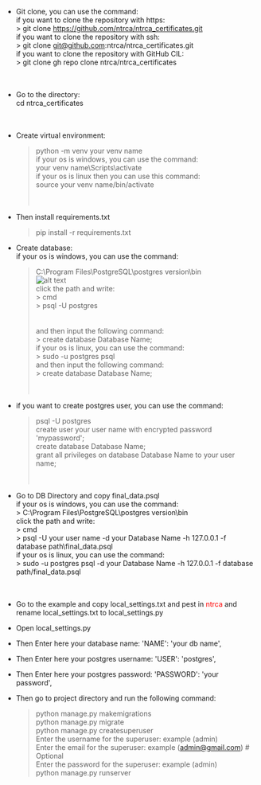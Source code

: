 * Git clone, you can use the command: <br>
    if you want to clone the repository with https: <br>
        > git clone https://github.com/ntrca/ntrca_certificates.git <br>
    if you want to clone the repository with ssh: <br> 
        > git clone git@github.com:ntrca/ntrca_certificates.git <br>
    if you want to clone the repository with GitHub CIL: <br>
        > git clone gh repo clone ntrca/ntrca_certificates <br>
<br><br>
* Go to the directory: <br>
    cd ntrca_certificates <br>
<br><br>

* Create virtual environment: <br>
    > python -m venv your venv name <br>
    if your os is windows, you can use the command: <br>
    > your venv name\Scripts\activate <br>
    if your os is linux then you can use this command: <br>
    > source your venv name/bin/activate <br>
<br><br>

* Then install requirements.txt
    > pip install -r requirements.txt

* Create database: <br>
    if your os is windows, you can use the command: <br>
    > C:\Program Files\PostgreSQL\postgres version\bin <br>
  ![alt text](https://i.ibb.co/Wk6bzWj/Screenshot-1.png) <br>
        click the path and write: <br>
            > cmd <br>
            > psql -U postgres <br>
<br><br>
    and then input the following command: <br>
        > create database Database Name; <br>
    if your os is linux, you can use the command: <br>
        > sudo -u postgres psql <br>
    and then input the following command: <br>
        > create database Database Name; <br>
<br><br>
* if you want to create postgres user, you can use the command: <br>
    > psql -U postgres<br>
    > create user your user name with encrypted password 'mypassword';<br>
    > create database Database Name;<br>
    > grant all privileges on database Database Name to your user name;<br>
<br><br>
* Go to DB Directory and copy final_data.psql<br>
    if your os is windows, you can use the command:<br>
        > C:\Program Files\PostgreSQL\postgres version\bin<br>
        click the path and write:<br>
            > cmd <br>
            > psql -U your user name -d your Database Name -h 127.0.0.1 -f database path\final_data.psql<br>
    if your os is linux, you can use the command:<br>
        > sudo -u postgres psql -d your Database Name -h 127.0.0.1 -f database path/final_data.psql<br>
<br><br>

* Go to the example and copy local_settings.txt and pest in <span style="color: red">ntrca</span> and rename local_settings.txt to local_settings.py
* Open  local_settings.py
* Then Enter here your database name: 'NAME': 'your db name',
* Then Enter here your postgres username: 'USER': 'postgres',
* Then Enter here your postgres password: 'PASSWORD': 'your password',
* Then go to project directory and run the following command:<br>
    > python manage.py makemigrations<br>
    > python manage.py migrate<br>
    > python manage.py createsuperuser<br>
        Enter the username for the superuser: example (admin)<br>
        Enter the email for the superuser: example (admin@gmail.com) # Optional<br>
        Enter the password for the superuser: example (admin)<br>
    > python manage.py runserver<br>
